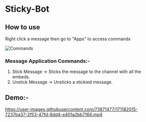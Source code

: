 # Sticky-Bot
## How to use
Right click a message then go to "Apps" to access commands

![Commands](https://user-images.githubusercontent.com/73871477/171168857-093375c3-74bf-4eb8-ac39-142ddb5e490e.png)

### Message Application Commands:-
1. Stick Message -> Sticks the message to the channel with all the embeds.
2. Unstick Message -> Unsticks a stickied message.

## Demo:-

https://user-images.githubusercontent.com/73871477/171182015-7237ba37-2f53-47fd-8dd4-e401a2bb7164.mp4

